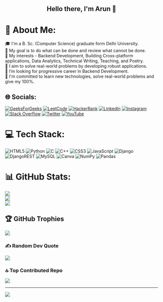 <h2 align="center">Hello there, I'm Arun 🙋</h2>

# 💫 About Me:
🎓 I'm a B. Sc. (Computer Science) graduate form Delhi University. <br>
🔭 My goal is to do what can be done and review what cannot be done. <br>
🌱 My interests - Backend Development, Building Cross-platform applications, Data Analytics, Technical Writing, Teaching, and Poetry. <br>
💟 I aim to solve real-world problems by developing robust applications. <br>
🚀 I’m looking for progressive career in Backend Development. <br>
💯 I'm committed to learn new technologies, solve real-world problems and give my 100%. <br>


## 🌐 Socials:
[![GeeksForGeeks](https://img.shields.io/badge/geeskforgeeks-%2f8d46.svg)](https://www.geeksforgeeks.org/user/arunkumar2403gg/) [![LeetCode](https://img.shields.io/badge/LeetCode-%2f8d46.svg?logo=leetcode&color=white)](https://leetcode.com/arun_kumar02) [![HackerRank](https://img.shields.io/badge/HackerRank-%2f8d46.svg)](https://www.hackerrank.com/profile/arunbhai7msd) [![LinkedIn](https://img.shields.io/badge/LinkedIn-%230077B5.svg?logo=linkedin&logoColor=white)](https://linkedin.com/in/arun-kumar-73b56a1b7)
[![Instagram](https://img.shields.io/badge/Instagram-%23E4405F.svg?logo=Instagram&logoColor=white)](https://instagram.com/bhaiarunbihari) [![Stack Overflow](https://img.shields.io/badge/-Stackoverflow-FE7A16?logo=stack-overflow&logoColor=white)](https://stackoverflow.com/users/16166780) [![Twitter](https://img.shields.io/badge/Twitter-%231DA1F2.svg?logo=Twitter&logoColor=white)](https://twitter.com/bhaiarunbihari) [![YouTube](https://img.shields.io/badge/YouTube-%23FF0000.svg?logo=YouTube&logoColor=white)](https://youtube.com/@csvsit) 

# 💻 Tech Stack:
![HTML5](https://img.shields.io/badge/html5-%23E34F26.svg?style=for-the-badge&logo=html5&logoColor=white) ![Python](https://img.shields.io/badge/python-3670A0?style=for-the-badge&logo=python&logoColor=ffdd54) ![C](https://img.shields.io/badge/c-%2300599C.svg?style=for-the-badge&logo=c&logoColor=white) ![C++](https://img.shields.io/badge/c++-%2300599C.svg?style=for-the-badge&logo=c%2B%2B&logoColor=white) ![CSS3](https://img.shields.io/badge/css3-%231572B6.svg?style=for-the-badge&logo=css3&logoColor=white) ![JavaScript](https://img.shields.io/badge/javascript-%23323330.svg?style=for-the-badge&logo=javascript&logoColor=%23F7DF1E) ![Django](https://img.shields.io/badge/django-%23092E20.svg?style=for-the-badge&logo=django&logoColor=white) ![DjangoREST](https://img.shields.io/badge/DJANGO-REST-ff1709?style=for-the-badge&logo=django&logoColor=white&color=ff1709&labelColor=gray) ![MySQL](https://img.shields.io/badge/mysql-%2300f.svg?style=for-the-badge&logo=mysql&logoColor=white) ![Canva](https://img.shields.io/badge/Canva-%2300C4CC.svg?style=for-the-badge&logo=Canva&logoColor=white) ![NumPy](https://img.shields.io/badge/numpy-%23013243.svg?style=for-the-badge&logo=numpy&logoColor=white) ![Pandas](https://img.shields.io/badge/pandas-%23150458.svg?style=for-the-badge&logo=pandas&logoColor=white)
# 📊 GitHub Stats:
![](https://github-readme-stats.vercel.app/api?username=arunkumar02042002&theme=dark&hide_border=false&include_all_commits=false&count_private=false)<br/>
![](https://github-readme-streak-stats.herokuapp.com/?user=arunkumar02042002&theme=dark&hide_border=false)<br/>
![](https://github-readme-stats.vercel.app/api/top-langs/?username=arunkumar02042002&theme=dark&hide_border=false&include_all_commits=false&count_private=false&layout=compact)

## 🏆 GitHub Trophies
![](https://github-profile-trophy.vercel.app/?username=arunkumar02042002&theme=radical&no-frame=false&no-bg=true&margin-w=4)

### ✍️ Random Dev Quote
![](https://quotes-github-readme.vercel.app/api?type=horizontal&theme=radical)

### 🔝 Top Contributed Repo
![](https://github-contributor-stats.vercel.app/api?username=arunkumar02042002&limit=5&theme=dark&combine_all_yearly_contributions=true)

---
[![](https://visitcount.itsvg.in/api?id=arunkumar02042002&icon=0&color=0)](https://visitcount.itsvg.in)

<!-- Proudly created with GPRM ( https://gprm.itsvg.in ) -->
